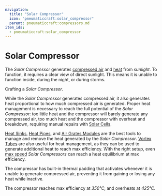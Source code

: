 ```yaml
---
navigation:
  title: "Solar Compressor"
  icon: "pneumaticcraft:solar_compressor"
  parent: pneumaticcraft:compressors.md
item_ids:
  - pneumaticcraft:solar_compressor
---
```


# Solar Compressor

The *Solar Compressor* generates [compressed air](../base_concepts/pressure.md) and [heat](../base_concepts/heat.md) from *sunlight*. To function, it requires a clear view of direct sunlight. This means it is unable to function inside, during the night, or during storms.

Crafting a *Solar Compressor*.

<Recipe id="pneumaticcraft:solar_compressor" />

While the *Solar Compressor* generates compressed air, it also generates heat proportional to how much compressed air is generated. Proper heat management is necessary to reach the full potential of the *Solar Compressor*: too little heat and the compressor will barely generate any compressed air, too much heat and the compressor with overheat and breakdown, requiring manual repairs with [Solar Cells](../components/solar_cell.md).

[Heat Sinks](../machines/heat_sink.md), [Heat Pipes](../machines/heat_pipe.md), and [Air Grates Modules](../tubes/air_grate_module.md) are the best tools to manage and remove the heat generated by the *Solar Compressor*. [Vortex Tubes](../machines/vortex_tube.md) are also useful for heat management, as they can be used to generate additional heat to reach max efficiency. With the right setup, even [max speed](../base_concepts/upgrades.md#speed) *Solar Compressors* can reach a heat equilibrium at max efficiency.

The compressor has built-in thermal padding that activates whenever it is unable to generate compressed air, preventing it from gaining or losing any heat while inactive.

The compressor reaches max efficiency at *350°C*, and overheats at *425°C*.

